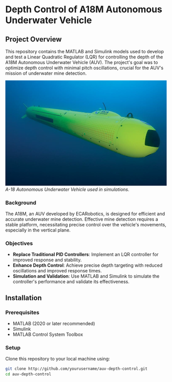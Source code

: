 # Depth Control of A18M Autonomous Underwater Vehicle

## Project Overview
This repository contains the MATLAB and Simulink models used to develop and test a Linear Quadratic Regulator (LQR) for controlling the depth of the A18M Autonomous Underwater Vehicle (AUV). The project's goal was to optimize depth control with minimal pitch oscillations, crucial for the AUV's mission of underwater mine detection.

![AUV Model](Plots/A-18%20AUV.png)
*A-18 Autonomous Underwater Vehicle used in simulations.*

### Background
The A18M, an AUV developed by ECARobotics, is designed for efficient and accurate underwater mine detection. Effective mine detection requires a stable platform, necessitating precise control over the vehicle's movements, especially in the vertical plane.

### Objectives
- **Replace Traditional PID Controllers**: Implement an LQR controller for improved response and stability.
- **Enhance Depth Control**: Achieve precise depth targeting with reduced oscillations and improved response times.
- **Simulation and Validation**: Use MATLAB and Simulink to simulate the controller's performance and validate its effectiveness.

## Installation

### Prerequisites
- MATLAB (2020 or later recommended)
- Simulink
- MATLAB Control System Toolbox

### Setup
Clone this repository to your local machine using:
```bash
git clone http://github.com/yourusername/auv-depth-control.git
cd auv-depth-control


